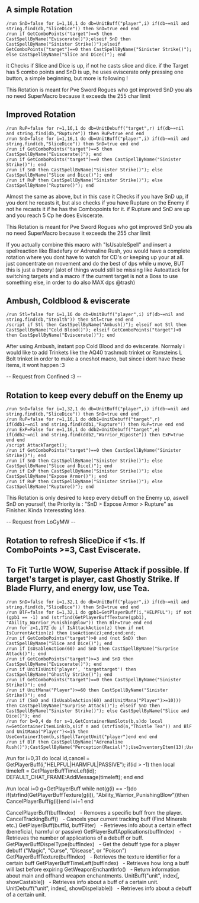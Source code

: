 ## A simple Rotation
```
/run SnD=false for i=1,16,1 do db=UnitBuff("player",i) if(db~=nil and string.find(db,"SliceDice")) then SnD=true end end
/run if GetComboPoints("target")==5 then CastSpellByName("Eviscerate()");elseif SnD then CastSpellByName("Sinister Strike()");elseif GetComboPoints("target")==0 then CastSpellByName("Sinister Strike()"); else CastSpellByName("Slice and Dice()"); end
```
it Checks if Slice and Dice is up, if not he casts slice and dice.
if the Target has 5 combo points and SnD is up, he uses eviscerate
only pressing one button, a simple beginning, but more is following !

This Rotation is meant for Pve Sword Rogues who got improved SnD
you als no need SuperMacro because it exceeds the 255 char limit


## Improved Rotation
```
/run RuP=false for r=1,16,1 do db=UnitDebuff("target",r) if(db~=nil and string.find(db,"Rupture")) then RuP=true end end
/run SnD=false for i=1,16,1 do db=UnitBuff("player",i) if(db~=nil and string.find(db,"SliceDice")) then SnD=true end end
/run if GetComboPoints("target")==5 then CastSpellByName("Eviscerate()"); end
/run if GetComboPoints("target")==0 then CastSpellByName("Sinister Strike()"); end
/run if SnD then CastSpellByName("Sinister Strike()"); else CastSpellByName("Slice and Dice()"); end
/run if RuP then CastSpellByName("Sinister Strike()"); else CastSpellByName("Rupture()"); end
```
Almost the same as above, but in this case it Checks if you have SnD up, if you dont he recasts it, but also checks if you have Rupture on the Enemy if not he recasts it if he has the Combopoints for it. if Rupture and SnD are up and you reach 5 Cp he does Eviscerate.

This Rotation is meant for Pve Sword Rogues who got improved SnD
you als no need SuperMacro because it exceeds the 255 char limit

If you actually combine this macro with "IsUsableSpell" and insert a spellreaction like Bladefury or Adrenaline Rush, you would have a complete rotation where you dont have to watch for CD's or keeping up your at all. just concentrate on movement and do the best of dps while u move, BUT this is just a theory! (alot of things would still be missing like Autoattack for switching targets and a macro if the current target is not a Boss to use something else, in order to do also MAX dps @trash)


## Ambush, Coldblood & eviscerate
```
/run Stl=false for i=1,16 do db=UnitBuff("player",i) if(db~=nil and string.find(db,"Stealth")) then Stl=true end end
/script if Stl then CastSpellByName("Ambush()"); elseif not Stl then CastSpellByName("Cold Blood()"); elseif GetComboPoints("target")<0 then CastSpellByName("Eviscerate()"); end
```
After using Ambush, instant pop Cold Blood and do eviscerate. Normaly i would like to add Trinkets like the AQ40 trashmob trinket or Ramsteins L Bolt trinket in order to make a oneshot macro, but since i dont have these items, it wont happen :3

-- Request from Confined :3 --


## Rotation to keep every debuff on the Enemy up
```
/run SnD=false for i=1,32,1 do db=UnitBuff("player",i) if(db~=nil and string.find(db,"SliceDice")) then SnD=true end end
/run RuP=false for r=1,16,1 do ddb1=UnitDebuff("target",r) if(ddb1~=nil and string.find(ddb1,"Rupture")) then RuP=true end end
/run ExP=False for e=1,16,1 do ddb2=UnitDebuff("target",e) if(ddb2~=nil and string.find(ddb2,"Warrior_Riposte")) then ExP=true end end
/script AttackTarget();
/run if GetComboPoints("target")==0 then CastSpellByName("Sinister Strike()"); end
/run if SnD then CastSpellByName("Sinister Strike()"); else CastSpellByName("Slice and Dice()"); end
/run if ExP then CastSpellByName("Sinister Strike()"); else CastSpellByName("Expose Armor()"); end
/run if RuP then CastSpellByName("Sinister Strike()"); else CastSpellByName("Rupture()"); end
```
This Rotation is only desired to keep every debuff on the Enemy up, aswell SnD on yourself, the Priority is : "SnD > Expose Armor > Rupture" as Finisher.
Kinda Interessting Idea.

-- Request from LoGyMW --


## Rotation to refresh SliceDice if <1s.  If ComboPoints >=3, Cast Eviscerate. 
## To Fit Turtle WOW, Superise Attack if possible. If target's target is player, cast Ghostly Strike. If Blade Flurry, and energy low, use Tea.

```
/run SnD=false for i=1,32,1 do db=UnitBuff("player",i) if(db~=nil and string.find(db,"SliceDice")) then SnD=true end end
/run BlF=false for i=1,32,1 do gpb1=GetPlayerBuff(i,"HELPFUL"); if not (gpb1 == -1) and (strfind(GetPlayerBuffTexture(gpb1), "Ability_Warrior_PunishingBlow")) then BlF=true end end
/run for z=1,172 do if IsAttackAction(z) then if not IsCurrentAction(z) then UseAction(z);end;end;end;
/run if GetComboPoints("target")>0 and (not SnD) then CastSpellByName("Slice and Dice()"); end
/run if IsUsableAction(60) and SnD then CastSpellByName("Surprise Attack()"); end
/run if GetComboPoints("target")>=3 and SnD then CastSpellByName("Eviscerate()"); end
/run if UnitIsUnit('player', 'targettarget') then CastSpellByName("Ghostly Strike()"); en﻿d
/run if GetComboPoints("target")==0 then CastSpellByName("Sinister Strike()"); end
/run if UnitMana("Player")>=60 then CastSpellByName("Sinister Strike()"); end
/run if (SnD and (IsUsableAction(60) and(UnitMana("Player")>=10))) then CastSpellByName("Surprise Attack()"); elseif SnD then CastSpellByName("Sinister Strike()"); else CastSpellByName("Slice and Dice()"); end
/run for b=0,4 do for s=1,GetContainerNumSlots(b,s)do local n=GetContainerItemLink(b,s)if n and (strfind(n,"Thistle Tea")) and BlF and UnitMana("Player")<=15 then UseContainerItem(b,s)SpellTargetUnit("player")end end end
/run if BlF then CastSpellByName("Adrenaline Rush()");CastSpellByName("Perception(Racial)");UseInventoryItem(13);UseInventoryItem(14);end

```
/run for i=0,31 do local id,cancel = GetPlayerBuff(i,"HELPFUL|HARMFUL|PASSIVE"); if(id > -1) then local timeleft = GetPlayerBuffTimeLeft(id); DEFAULT_CHAT_FRAME:AddMessage(timeleft); end end

/run local i=0 g=GetPlayerBuff while not(g(i) == -1)do if(strfind(GetPlayerBuffTexture(g(i)), "Ability_Warrior_PunishingBlow"))then CancelPlayerBuff(g(i))end i=i+1 end

CancelPlayerBuff(buffIndex)   - Removes a specific buff from the player.
CancelTrackingBuff()   - Cancels your current tracking buff (Find Minerals etc.)
GetPlayerBuff(buffId, buffFilter)   - Retrieves info about a certain effect (beneficial, harmful or passive)
GetPlayerBuffApplications(buffIndex)   - Retrieves the number of applications of a debuff or buff.
GetPlayerBuffDispelType(buffIndex)   - Get the debuff type for a player debuff ("Magic", "Curse", "Disease", or "Poison")
GetPlayerBuffTexture(buffIndex)   - Retrieves the texture identifier for a certain buff
GetPlayerBuffTimeLeft(buffIndex)   - Retrieves how long a buff will last before expiring
GetWeaponEnchantInfo()   - Return information about main and offhand weapon enchantments.
UnitBuff("unit", index[, showCastable])   - Retrieves info about a buff of a certain unit.
UnitDebuff("unit", index[, showDispellable])   - Retrieves info about a debuff of a certain unit.
